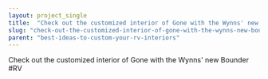 ```yaml
---
layout: project_single
title:  "Check out the customized interior of Gone with the Wynns' new Bounder #RV"
slug: "check-out-the-customized-interior-of-gone-with-the-wynns-new-bounder-rv"
parent: "best-ideas-to-custom-your-rv-interiors"
---
```

Check out the customized interior of Gone with the Wynns' new Bounder #RV